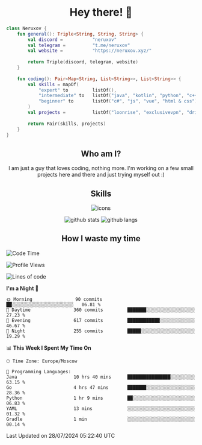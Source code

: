<h1 align="center">Hey there! 👋</h1>

[//]:<div align="center">
[//]:    <img alt="discord" src="https://lanyard.cnrad.dev/api/399212729681838082?bg=291b3e">
[//]:</div>

```kotlin
class Neruxov {
    fun general(): Triple<String, String, String> {
        val discord =           "neruxov"
        val telegram =          "t.me/neruxov"
        val website =           "https://neruxov.xyz/"
        
        return Triple(discord, telegram, website)
    }
    
    fun coding(): Pair<Map<String, List<String>>, List<String>> {
        val skills = mapOf(
            "expert" to         listOf(),
            "intermediate" to   listOf("java", "kotlin", "python", "c++"),
            "beginner" to       listOf("c#", "js", "vue", "html & css")
        )
        val projects =          listOf("loonrise", "exclusivevpn", "drivevpn", "programjudger", "nocode")
        
        return Pair(skills, projects)
    }
}
```

<h2 align="center">Who am I?</h2>

<p align="center">I am just a guy that loves coding, nothing more. I'm working on a few small projects here and there and just trying myself out :)

<h2 align="center">Skills</h2>

<div align="center">
    <img alt="icons" src="https://skillicons.dev/icons?i=kotlin,java,py,cpp,cs,mongodb,spring,figma,idea,git,github,gitlab,cloudflare,stackoverflow,linux,vue,js,html,css,tailwind">
</div>

<div align="center">
    
![github stats](https://github-readme-stats-git-master-neruxov.vercel.app/api?username=neruxov&theme=jolly&count_private=true&hide_border=true&line_height=20)
![github langs](https://github-readme-stats-git-master-neruxov.vercel.app/api/top-langs/?username=neruxov&layout=compact&theme=jolly&count_private=true&hide_border=true)

</div>

<h2 align="center">How I waste my time</h2>

<!--START_SECTION:waka-->
![Code Time](http://img.shields.io/badge/Code%20Time-1%2C169%20hrs%208%20mins-blue)

![Profile Views](http://img.shields.io/badge/Profile%20Views-5-blue)

![Lines of code](https://img.shields.io/badge/From%20Hello%20World%20I%27ve%20Written-1.8%20million%20lines%20of%20code-blue)

**I'm a Night 🦉** 

```text
🌞 Morning                90 commits          ██░░░░░░░░░░░░░░░░░░░░░░░   06.81 % 
🌆 Daytime                360 commits         ███████░░░░░░░░░░░░░░░░░░   27.23 % 
🌃 Evening                617 commits         ████████████░░░░░░░░░░░░░   46.67 % 
🌙 Night                  255 commits         █████░░░░░░░░░░░░░░░░░░░░   19.29 % 
```


📊 **This Week I Spent My Time On** 

```text
🕑︎ Time Zone: Europe/Moscow

💬 Programming Languages: 
Java                     10 hrs 40 mins      ████████████████░░░░░░░░░   63.15 % 
Go                       4 hrs 47 mins       ███████░░░░░░░░░░░░░░░░░░   28.36 % 
Python                   1 hr 9 mins         ██░░░░░░░░░░░░░░░░░░░░░░░   06.83 % 
YAML                     13 mins             ░░░░░░░░░░░░░░░░░░░░░░░░░   01.32 % 
Gradle                   1 min               ░░░░░░░░░░░░░░░░░░░░░░░░░   00.14 % 
```


 Last Updated on 28/07/2024 05:22:40 UTC
<!--END_SECTION:waka-->
